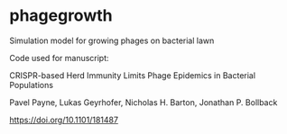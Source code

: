 # phagegrowth
Simulation model for growing phages on bacterial lawn





Code used for manuscript:

CRISPR-based Herd Immunity Limits Phage Epidemics in Bacterial Populations

Pavel Payne, Lukas Geyrhofer, Nicholas H. Barton, Jonathan P. Bollback

https://doi.org/10.1101/181487
